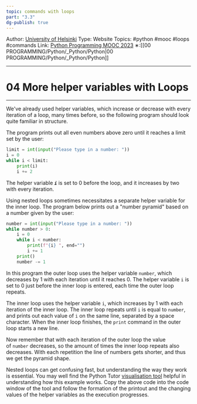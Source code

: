 ```yaml
---
topic: commands with loops
part: "3.3"
dg-publish: true
---
```

Author: [University of Helsinki](https://programming-23.mooc.fi/)
Type: Website
Topics: #python #mooc #loops #commands
Link: [Python Programming MOOC 2023](https://programming-23.mooc.fi/)
∗:[[00 PROGRAMMING/Python/_Python/Python\|00 PROGRAMMING/Python/_Python/Python]] 

---
# 04 More helper variables with Loops

--- 
We've already used helper variables, which increase or decrease with every iteration of a loop, many times before, 
so the following program should look quite familiar in structure. 

The program prints out all even numbers above zero until it reaches a limit set by the user:

```python
limit = int(input("Please type in a number: "))
i = 0
while i < limit:
    print(i)
    i += 2
```

The helper variable ___`i`___ is set to 0 before the loop, and it increases by two with every iteration.

Using nested loops sometimes necessitates a separate helper variable for the inner loop. 
The program below prints out a "number pyramid" based on a number given by the user:

```python
number = int(input("Please type in a number: "))
while number > 0:
    i = 0
    while i < number:
        print(f"{i} ", end="")
        i += 1
    print()
    number -= 1
```

In this program the outer loop uses the helper variable `number`, which decreases by 1 with each iteration until it reaches 0. The helper variable `i` is set to 0 just before the inner loop is entered, each time the outer loop repeats.

The inner loop uses the helper variable `i`, which increases by 1 with each iteration of the inner loop. The inner loop repeats until `i` is equal to `number`, and prints out each value of `i` on the same line, separated by a space character. When the inner loop finishes, the `print` command in the outer loop starts a new line.

Now remember that with each iteration of the outer loop the value of `number` decreases, so the amount of times the inner loop repeats also decreases. With each repetition the line of numbers gets shorter, and thus we get the pyramid shape.

Nested loops can get confusing fast, but understanding the way they work is essential. You may well find the Python Tutor [visualisation tool](http://www.pythontutor.com/visualize.html#mode=edit) helpful in understanding how this example works. Copy the above code into the code window of the tool and follow the formation of the printout and the changing values of the helper variables as the execution progresses.